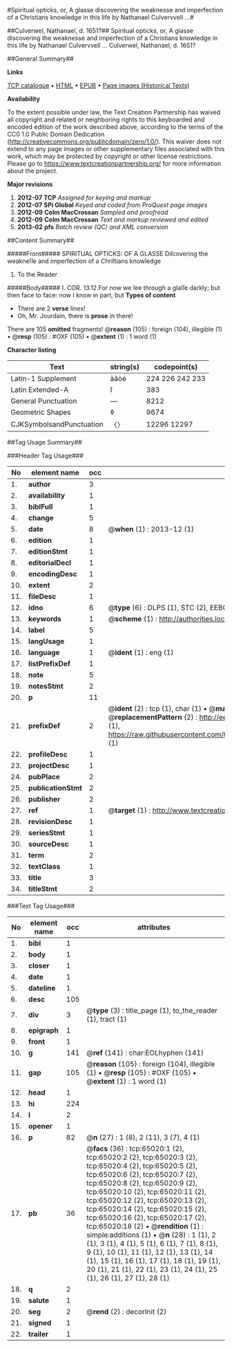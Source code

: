 #Spiritual opticks, or, A glasse discovering the weaknesse and imperfection of a Christians knowledge in this life by Nathanael Culvervvell ...#

##Culverwel, Nathanael, d. 1651?##
Spiritual opticks, or, A glasse discovering the weaknesse and imperfection of a Christians knowledge in this life by Nathanael Culvervvell ...
Culverwel, Nathanael, d. 1651?

##General Summary##

**Links**

[TCP catalogue](http://www.ota.ox.ac.uk/tcp/)  • 
[HTML](http://tei.it.ox.ac.uk/tcp/Texts-HTML/free/A35/A35421.html)  • 
[EPUB](http://tei.it.ox.ac.uk/tcp/Texts-EPUB/free/A35/A35421.epub) • 
[Page images (Historical Texts)](https://historicaltexts.jisc.ac.uk/eebo-12641026e)

**Availability**

To the extent possible under law, the Text Creation Partnership has waived all copyright and related or neighboring rights to this keyboarded and encoded edition of the work described above, according to the terms of the CC0 1.0 Public Domain Dedication (http://creativecommons.org/publicdomain/zero/1.0/). This waiver does not extend to any page images or other supplementary files associated with this work, which may be protected by copyright or other license restrictions. Please go to https://www.textcreationpartnership.org/ for more information about the project.

**Major revisions**

1. __2012-07__ __TCP__ *Assigned for keying and markup*
1. __2012-07__ __SPi Global__ *Keyed and coded from ProQuest page images*
1. __2012-09__ __Colm MacCrossan__ *Sampled and proofread*
1. __2012-09__ __Colm MacCrossan__ *Text and markup reviewed and edited*
1. __2013-02__ __pfs__ *Batch review (QC) and XML conversion*

##Content Summary##

#####Front#####
SPIRITUAL OPTICKS: OF A GLASSE Diſcovering the weakneſſe and imperfection of a Chriſtians knowledge 
1. To the Reader

#####Body#####
I. COR. 13.12.For now we ſee through a glaſſe darkly; but then face to face: now I know in part, but
**Types of content**

  * There are 2 **verse** lines!
  * Oh, Mr. Jourdain, there is **prose** in there!

There are 105 **omitted** fragments! 
 @__reason__ (105) : foreign (104), illegible (1)  •  @__resp__ (105) : #OXF (105)  •  @__extent__ (1) : 1 word (1)

**Character listing**


|Text|string(s)|codepoint(s)|
|---|---|---|
|Latin-1 Supplement|àâòé|224 226 242 233|
|Latin Extended-A|ſ|383|
|General Punctuation|—|8212|
|Geometric Shapes|◊|9674|
|CJKSymbolsandPunctuation|〈〉|12296 12297|

##Tag Usage Summary##

###Header Tag Usage###

|No|element name|occ|attributes|
|---|---|---|---|
|1.|__author__|3||
|2.|__availability__|1||
|3.|__biblFull__|1||
|4.|__change__|5||
|5.|__date__|8| @__when__ (1) : 2013-12 (1)|
|6.|__edition__|1||
|7.|__editionStmt__|1||
|8.|__editorialDecl__|1||
|9.|__encodingDesc__|1||
|10.|__extent__|2||
|11.|__fileDesc__|1||
|12.|__idno__|6| @__type__ (6) : DLPS (1), STC (2), EEBO-CITATION (1), OCLC (1), VID (1)|
|13.|__keywords__|1| @__scheme__ (1) : http://authorities.loc.gov/ (1)|
|14.|__label__|5||
|15.|__langUsage__|1||
|16.|__language__|1| @__ident__ (1) : eng (1)|
|17.|__listPrefixDef__|1||
|18.|__note__|5||
|19.|__notesStmt__|2||
|20.|__p__|11||
|21.|__prefixDef__|2| @__ident__ (2) : tcp (1), char (1)  •  @__matchPattern__ (2) : ([0-9\-]+):([0-9IVX]+) (1), (.+) (1)  •  @__replacementPattern__ (2) : http://eebo.chadwyck.com/downloadtiff?vid=$1&page=$2 (1), https://raw.githubusercontent.com/textcreationpartnership/Texts/master/tcpchars.xml#$1 (1)|
|22.|__profileDesc__|1||
|23.|__projectDesc__|1||
|24.|__pubPlace__|2||
|25.|__publicationStmt__|2||
|26.|__publisher__|2||
|27.|__ref__|1| @__target__ (1) : http://www.textcreationpartnership.org/docs/. (1)|
|28.|__revisionDesc__|1||
|29.|__seriesStmt__|1||
|30.|__sourceDesc__|1||
|31.|__term__|2||
|32.|__textClass__|1||
|33.|__title__|3||
|34.|__titleStmt__|2||


###Text Tag Usage###

|No|element name|occ|attributes|
|---|---|---|---|
|1.|__bibl__|1||
|2.|__body__|1||
|3.|__closer__|1||
|4.|__date__|1||
|5.|__dateline__|1||
|6.|__desc__|105||
|7.|__div__|3| @__type__ (3) : title_page (1), to_the_reader (1), tract (1)|
|8.|__epigraph__|1||
|9.|__front__|1||
|10.|__g__|141| @__ref__ (141) : char:EOLhyphen (141)|
|11.|__gap__|105| @__reason__ (105) : foreign (104), illegible (1)  •  @__resp__ (105) : #OXF (105)  •  @__extent__ (1) : 1 word (1)|
|12.|__head__|1||
|13.|__hi__|224||
|14.|__l__|2||
|15.|__opener__|1||
|16.|__p__|82| @__n__ (27) : 1 (8), 2 (11), 3 (7), 4 (1)|
|17.|__pb__|36| @__facs__ (36) : tcp:65020:1 (2), tcp:65020:2 (2), tcp:65020:3 (2), tcp:65020:4 (2), tcp:65020:5 (2), tcp:65020:6 (2), tcp:65020:7 (2), tcp:65020:8 (2), tcp:65020:9 (2), tcp:65020:10 (2), tcp:65020:11 (2), tcp:65020:12 (2), tcp:65020:13 (2), tcp:65020:14 (2), tcp:65020:15 (2), tcp:65020:16 (2), tcp:65020:17 (2), tcp:65020:18 (2)  •  @__rendition__ (1) : simple:additions (1)  •  @__n__ (28) : 1 (1), 2 (1), 3 (1), 4 (1), 5 (1), 6 (1), 7 (1), 8 (1), 9 (1), 10 (1), 11 (1), 12 (1), 13 (1), 14 (1), 15 (1), 16 (1), 17 (1), 18 (1), 19 (1), 20 (1), 21 (1), 22 (1), 23 (1), 24 (1), 25 (1), 26 (1), 27 (1), 28 (1)|
|18.|__q__|2||
|19.|__salute__|1||
|20.|__seg__|2| @__rend__ (2) : decorInit (2)|
|21.|__signed__|1||
|22.|__trailer__|1||

